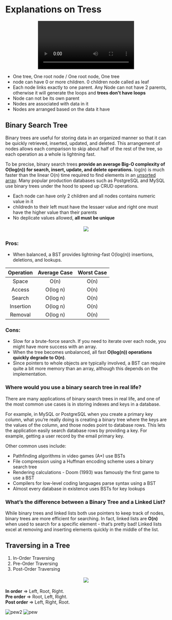 # Explanations on Tress
<p align="center">
<video src="https://user-images.githubusercontent.com/54584388/221970151-b68f65f3-772a-4ba1-bb90-baf8fa71da76.mp4#t=38" controls="controls" style="max-width: 730px;">
</video>
</p>  

- One tree, One root node / One root node, One tree
- node can have 0 or more children. 0 children node called as leaf
- Each node links exactly to one parent. Any Node can not have 2 parents, otherwise it will generate the loops and **trees don't have loops**
- Node can not be its own parent
- Nodes are associated with data in it
- Nodes are arranged based on the data it have

## Binary Search Tree
Binary trees are useful for storing data in an organized manner so that it can be quickly retrieved, inserted, updated, and deleted. This arrangement of nodes allows each comparison to skip about half of the rest of the tree, so each operation as a whole is lightning fast.  

To be precise, binary search trees **provide an average Big-O complexity of O(log(n)) for search, insert, update, and delete operations.** log(n) is much faster than the linear O(n) time required to find elements in an <ins>unsorted array</ins>. Many popular production databases such as PostgreSQL and MySQL use binary trees under the hood to speed up CRUD operations.  

- Each node can have only 2 children and all nodes contains numeric value in it
- childredn to their left must have the lessaer value and right one must have the higher value than their parents
- No deplicate values allowed, **all must be unique**  
<p align="center">
<img src="https://user-images.githubusercontent.com/54584388/221265887-cdebfcd8-cb5e-4c2c-a202-32b1ab76de31.gif" style="vertical-align:top; margin:4px">
</p>


### Pros:
- When balanced, a BST provides lightning-fast O(log(n)) insertions, deletions, and lookups.  

| Operation | Average Case | Worst Case |
|:---------:|:------------:|:----------:|
| Space     | O(n)         | O(n)       |
| Access    | O(log n)     | O(n)       |
| Search    | O(log n)     | O(n)       |
| Insertion | O(log n)     | O(n)       |
| Removal   | O(log n)     | O(n)       |


### Cons:
- Slow for a brute-force search. If you need to iterate over each node, you might have more success with an array.
- When the tree becomes unbalanced, all fast **O(log(n)) operations quickly degrade to O(n)**.
- Since pointers to whole objects are typically involved, a BST can require quite a bit more memory than an array, although this depends on the implementation.

### Where would you use a binary search tree in real life?
There are many applications of binary search trees in real life, and one of the most common use cases is in storing indexes and keys in a database.  

For example, in MySQL or PostgreSQL when you create a primary key column, what you’re really doing is creating a binary tree where the keys are the values of the column, and those nodes point to database rows. This lets the application easily search database rows by providing a key. For example, getting a user record by the email primary key.  

Other common uses include:
- Pathfinding algorithms in video games (A*) use BSTs
- File compression using a Huffman encoding scheme uses a binary search tree
- Rendering calculations - Doom (1993) was famously the first game to use a BST
- Compilers for low-level coding languages parse syntax using a BST
- Almost every database in existence uses BSTs for key lookups

### What’s the difference between a Binary Tree and a Linked List?
While binary trees and linked lists both use pointers to keep track of nodes, binary trees are more efficient for searching. In fact, linked lists are **O(n)** when used to search for a specific element - that’s pretty bad! Linked lists excel at removing and inserting elements quickly in the middle of the list.

## Traversing in a Tree
1. In-Order Traversing
2. Pre-Order Traversing
3. Post-Order Traversing  
 
<p align="center">
<img src="https://user-images.githubusercontent.com/54584388/221390675-6d5afbb9-2141-4080-9134-61937fcca501.jpg" style="vertical-align:top; margin:4px">
</p>

**In order** => Left, Root, Right.  
**Pre order** => Root, Left, Right.  
**Post order** => Left, Right, Root.  

![pew2](https://user-images.githubusercontent.com/54584388/221685439-02c7def3-b121-47a4-a30f-0f10cdd8039a.jpeg)
![pew](https://user-images.githubusercontent.com/54584388/221685483-277f9761-34bd-4358-9edd-d159ec811891.jpeg)

